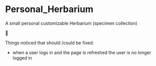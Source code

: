 # Personal_Herbarium
A small personal customizable Herbarium (specimen collection) 

:green_heart: 

Things noticed that should /could be fixed:
- when a user logs in and the page is refreshed the user is no longer logged in